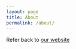 ```yaml
---
layout: page
title: About
permalink: /about/
---
```


Refer back to [our website](https://sunredsecurity.au/)
